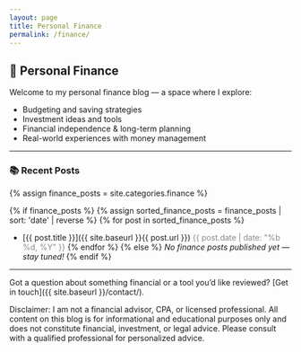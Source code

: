 ```yaml
---
layout: page
title: Personal Finance
permalink: /finance/
---
```


## 💸 Personal Finance

Welcome to my personal finance blog — a space where I explore:

- Budgeting and saving strategies
- Investment ideas and tools
- Financial independence & long-term planning
- Real-world experiences with money management

---

### 📚 Recent Posts

{% assign finance_posts = site.categories.finance %}

{% if finance_posts %}
  {% assign sorted_finance_posts = finance_posts | sort: 'date' | reverse %}
  {% for post in sorted_finance_posts %}
  - [{{ post.title }}]({{ site.baseurl }}{{ post.url }}) <span style="color:#888;">{{ post.date | date: "%b %d, %Y" }}</span>
  {% endfor %}
{% else %}
  _No finance posts published yet — stay tuned!_
{% endif %}

---

Got a question about something financial or a tool you’d like reviewed? [Get in touch]({{ site.baseurl }}/contact/).

Disclaimer: I am not a financial advisor, CPA, or licensed professional. All content on this blog is for informational and educational purposes only and does not constitute financial, investment, or legal advice. Please consult with a qualified professional for personalized advice.
